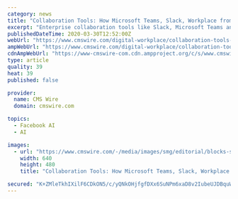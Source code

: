 ```yaml
---
category: news
title: "Collaboration Tools: How Microsoft Teams, Slack, Workplace from Facebook Stack Up"
excerpt: "Enterprise collaboration tools like Slack, Microsoft Teams and Workplace from Facebook naturally take center stage for many companies during ... said in an interview with CMSWire said he’s excited about bringing “artificial intelligence (AI) into the everyday experience” into the Teams platform. He cited the capability to translate ..."
publishedDateTime: 2020-03-30T12:52:00Z
webUrl: "https://www.cmswire.com/digital-workplace/collaboration-tools-how-microsoft-teams-slack-workplace-from-facebook-stack-up/"
ampWebUrl: "https://www.cmswire.com/digital-workplace/collaboration-tools-how-microsoft-teams-slack-workplace-from-facebook-stack-up/amp/"
cdnAmpWebUrl: "https://www-cmswire-com.cdn.ampproject.org/c/s/www.cmswire.com/digital-workplace/collaboration-tools-how-microsoft-teams-slack-workplace-from-facebook-stack-up/amp/"
type: article
quality: 39
heat: 39
published: false

provider:
  name: CMS Wire
  domain: cmswire.com

topics:
  - Facebook AI
  - AI

images:
  - url: "https://www.cmswire.com/-/media/images/smg/editorial/blocks-stacked-tall.ashx?mw=1024"
    width: 640
    height: 480
    title: "Collaboration Tools: How Microsoft Teams, Slack, Workplace from Facebook Stack Up"

secured: "K+ZMleTkhIXilF6CDkON5/c/yQNkOHjfgfDXx6SuNPm6xaD8v2IubeUJDBquWWFRXz4JcmRQvM0k8NCMAfzHj9zKqg0TyaZuY7ddE9V07WPL/QNMzETyoaAuMYKIE1SIe4BoisuLykEbaeDph9SV7S/l+T6qZBtTg9QkjnqSMl3aFSsnDCfnLRl13vq2KUz26p//IVQbwM4Q47IQjVD5anrzabW/RO+HkIbjh/4mDPcLbGRxSqhCYKdrbK/fFD4CzBCjpbqmTRot9tGTyR/nUQg95D4UyTdc3xi17An+3s7X353ja3HKGBMmwptgXaT4FuWrk1xlMh4wQTemt4U8kPSs5ZWjozncaCmpWUYDhV73D6aeIuA5ArcTVjkMlluyK00uO8cH0Acg/xcEBjp/zQWCobQ+/N1Y/x2r6pGVm+KRlCginIVontUB/42sFTkBkixUfkYecYYAMIf0Y0Ah3hDw5kv3oDr/uXVSCevQjpY=;oqdFJQqMGiX44Tuu9wGDsg=="
---
```


